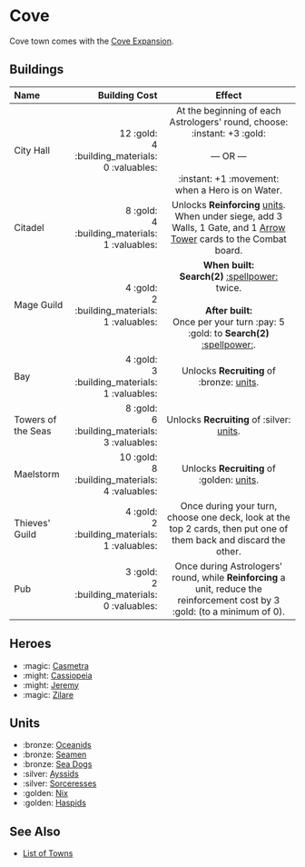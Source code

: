 # Cove

Cove town comes with the [Cove Expansion](../content.md).


## Buildings

| Name | Building Cost | Effect |
| :--- | ---: | :---: |
| City Hall | 12 :gold:<br>4 :building_materials:<br>0 :valuables: | At the beginning of each Astrologers' round, choose:<br>:instant:️ +3 :gold:<br><br>— OR —<br><br>:instant: +1 :movement: when a Hero is on Water. |
| Citadel | 8 :gold:<br>4 :building_materials:<br>1 :valuables: | Unlocks **Reinforcing** [units](#units). When under siege, add 3 Walls, 1 Gate, and 1 [Arrow Tower](../units/arrow_tower.md) cards to the Combat board. |
| Mage Guild | 4 :gold:<br>2 :building_materials:<br>1 :valuables: | **When built:**<br>**Search(2)** [:spellpower:](../spells.md) twice.<br><br>**After built:**<br>Once per your turn :pay: 5 :gold: to **Search(2)** [:spellpower:](../spells.md). |
| Bay | 4 :gold:<br>3 :building_materials:<br>1 :valuables: | Unlocks **Recruiting** of :bronze: [units](#units). |
| Towers of the Seas | 8 :gold:<br>6 :building_materials:<br>3 :valuables: | Unlocks **Recruiting** of :silver: [units](#units). |
| Maelstorm | 10 :gold:<br>8 :building_materials:<br>4 :valuables: | Unlocks **Recruiting** of :golden: [units](#units). |
| Thieves' Guild | 4 :gold:<br>2 :building_materials:<br>1 :valuables: | Once during your turn, choose one deck, look at the top 2 cards, then put one of them back and discard the other. |
| Pub | 3 :gold:<br>2 :building_materials:<br>0 :valuables: | Once during Astrologers' round, while **Reinforcing** a unit, reduce the reinforcement cost by 3 :gold: (to a minimum of 0). |


## Heroes

- :magic: [Casmetra](../heroes/casmetra.md)
- :might: [Cassiopeia](../heroes/cassiopeia.md)
- :might: [Jeremy](../heroes/jeremy.md)
- :magic: [Zilare](../heroes/zilare.md)


## Units

- :bronze: [Oceanids](../units/oceanids.md)
- :bronze: [Seamen](../units/seamen.md)
- :bronze: [Sea Dogs](../units/sea_dogs.md)
- :silver: [Ayssids](../units/ayssids.md)
- :silver: [Sorceresses](../units/sorceresses.md)
- :golden: [Nix](../units/nix.md)
- :golden: [Haspids](../units/haspids.md)


## See Also

- [List of Towns](../towns.md)